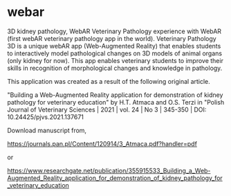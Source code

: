 # webar
3D kidney pathology, WebAR
Veterinary Pathology experience with WebAR (first webAR veterinary pathology app in the world). Veterinary Pathology 3D is a unique webAR app (Web-Augmented Reality) that enables students to interactively model pathological changes on 3D models of animal organs (only kidney for now). This app enables veterinary students to improve their skills in recognition of morphological changes and knowledge in pathology. 


This application was created as a result of the following original article.

"Building a Web-Augmented Reality application for demonstration of kidney pathology for veterinary education" by
 H.T. Atmaca and O.S. Terzi in "Polish Journal of Veterinary Sciences | 2021 | vol. 24 | No 3 | 345-350 | DOI: 10.24425/pjvs.2021.137671
 
Download manuscript from,

https://journals.pan.pl/Content/120914/3_Atmaca.pdf?handler=pdf

or
 
https://www.researchgate.net/publication/355915533_Building_a_Web-Augmented_Reality_application_for_demonstration_of_kidney_pathology_for_veterinary_education
